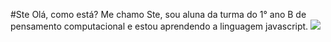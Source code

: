 #Ste 
Olá, como está?
Me chamo Ste, sou aluna da turma do 1° ano B de pensamento computacional e estou aprendendo a linguagem javascript.
![](https://media.giphy.com/media/3CCXHZWV6F6O9VQ7FL/giphy.gif?cid=790b7611i3hnshyl3t79bs2f6a2r94ph1os79ydmqc86jn6j&ep=v1_gifs_trending&rid=giphy.gif&ct=g)
